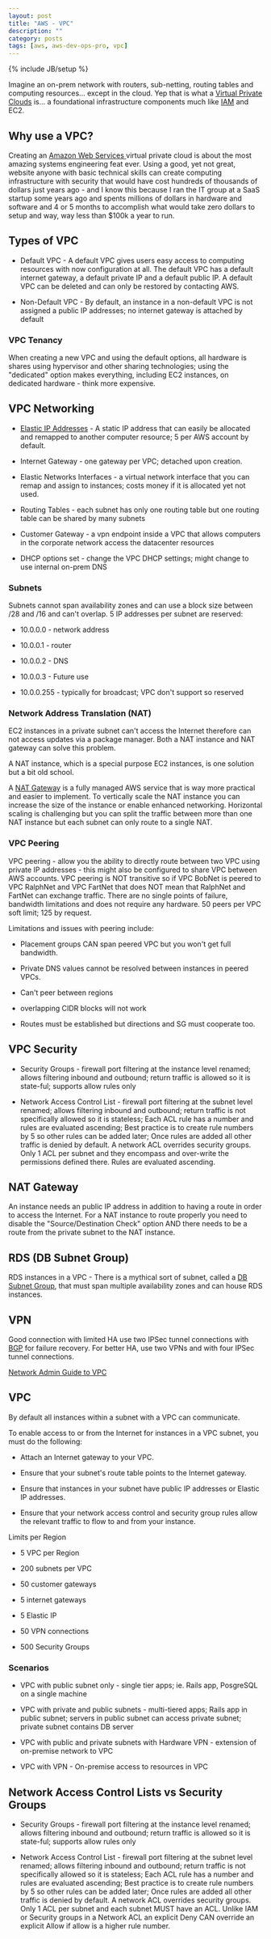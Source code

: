 ```yaml
---
layout: post
title: "AWS - VPC"
description: ""
category: posts
tags: [aws, aws-dev-ops-pro, vpc]
---
```

{% include JB/setup %}

Imagine an on-prem network with routers, sub-netting, routing tables and computing resources... except in the cloud. Yep that is what a [Virtual Private Clouds](https://aws.amazon.com/vpc/) is... a foundational infrastructure components much like [IAM](https://aws.amazon.com/iam/) and EC2.

## Why use a VPC?

Creating an [Amazon Web Services ](https://aws.amazon.com/) virtual private cloud is about the most amazing systems engineering feat ever. Using a good, yet not great, website anyone with basic technical skills can create computing infrastructure with security that would have cost hundreds of thousands of dollars just years ago - and I know this because I ran the IT group at a SaaS startup some years ago and spents millions of dollars in hardware and software and 4 or 5 months to accomplish what would take zero dollars to setup and way, way less than $100k a year to run.

## Types of VPC

* Default VPC - A default VPC gives users easy access to computing resources with now configuration at all. The default VPC has a default internet gateway, a default private IP and a default public IP. A default VPC can be deleted and can only be restored by contacting AWS.

* Non-Default VPC - By default, an instance in a non-default VPC is not assigned a public IP addresses; no internet gateway is attached by default

### VPC Tenancy

When creating a new VPC and using the default options, all hardware is shares using hypervisor and other sharing technologies; using the "dedicated" option makes everything, including EC2 instances, on dedicated hardware - think more expensive.

## VPC Networking

* [Elastic IP Addresses](http://docs.aws.amazon.com/AWSEC2/latest/UserGuide/elastic-ip-addresses-eip.html) - A static IP address that can easily be allocated and remapped to another computer resource; 5 per AWS account by default.

* Internet Gateway - one gateway per VPC; detached upon creation.

* Elastic Networks Interfaces - a virtual network interface that you can remap and assign to instances; costs money if it is allocated yet not used.

* Routing Tables - each subnet has only one routing table but one routing table can be shared by many subnets

* Customer Gateway - a vpn endpoint inside a VPC that allows computers in the corporate network access the datacenter resources 

* DHCP options set - change the VPC DHCP settings; might change to use internal on-prem DNS

### Subnets

Subnets cannot span availability zones and can use a block size between /28 and /16 and can't overlap. 5 IP addresses per subnet are reserved:

- 10.0.0.0 - network address 

- 10.0.0.1 - router

- 10.0.0.2 - DNS

- 10.0.0.3 - Future use

- 10.0.0.255 - typically for broadcast; VPC don't support so reserved

### Network Address Translation (NAT) 

EC2 instances in a private subnet can't access the Internet therefore can not access updates via a package manager. Both a NAT instance and NAT gateway can solve this problem. 

A NAT instance, which is a special purpose EC2 instances, is one solution but a bit old school. 

A [NAT Gateway](http://docs.aws.amazon.com/AmazonVPC/latest/UserGuide/vpc-nat-gateway.html) is a fully managed AWS service that is way more practical and easier to implement. To vertically scale the NAT instance you can increase the size of the instance or enable enhanced networking. Horizontal scaling is challenging but you can split the traffic between more than one NAT instance but each subnet can only route to a single NAT.

### VPC Peering

VPC peering - allow you the ability to directly route between two VPC using private IP addresses - this might also be configured to share VPC between AWS accounts. VPC peering is NOT transitive so if VPC BobNet is peered to VPC RalphNet and VPC FartNet that does NOT mean that RalphNet and FartNet can exchange traffic. There are no single points of failure, bandwidth limitations and does not require any hardware. 50 peers per VPC soft limit; 125 by request. 

Limitations and issues with peering include: 

- Placement groups CAN span peered VPC but you won't get full bandwidth.

- Private DNS values cannot be resolved between instances in peered VPCs.

- Can't peer between regions

- overlapping CIDR blocks will not work

- Routes must be established but directions and SG must cooperate too.

## VPC Security

* Security Groups - firewall port filtering at the instance level renamed; allows filtering inbound and outbound; return traffic is allowed so it is state-ful; supports allow rules only

* Network Access Control List - firewall port filtering at the subnet level renamed; allows filtering inbound and outbound; return traffic is not specifically allowed so it is stateless; Each ACL rule has a number and rules are evaluated ascending; Best practice is to create rule numbers by 5 so other rules can be added later; Once rules are added all other traffic is denied by default. A network ACL overrides security groups. Only 1 ACL per subnet and they encompass and over-write the permissions defined there. Rules are evaluated ascending.

## NAT Gateway

An instance needs an public IP address in addition to having a route in order to access the Internet. For a NAT instance to route properly you need to disable the "Source/Destination Check" option AND there needs to be a route from the private subnet to the NAT instance.

## RDS (DB Subnet Group)

RDS instances in a VPC - There is a mythical sort of subnet, called a [DB Subnet Group](http://docs.aws.amazon.com/AmazonRDS/latest/UserGuide/USER_VPC.WorkingWithRDSInstanceinaVPC.html), that must span multiple availability zones and can house RDS instances.  

## VPN

Good connection with limited HA use two IPSec tunnel connections with [BGP](https://en.wikipedia.org/wiki/Border_Gateway_Protocol#Requirements_of_a_router_for_use_of_BGP_for_Internet_and_backbone-of-backbones_purposes) for failure recovery. For better HA, use two VPNs and with four IPSec tunnel connections.

[Network Admin Guide to VPC](http://docs.aws.amazon.com/AmazonVPC/latest/NetworkAdminGuide/Introduction.html)

## VPC

By default all instances within a subnet with a VPC can communicate.

To enable access to or from the Internet for instances in a VPC subnet, you must do the following:

*  Attach an Internet gateway to your VPC.

* Ensure that your subnet's route table points to the Internet gateway.

* Ensure that instances in your subnet have public IP addresses or Elastic IP addresses.

* Ensure that your network access control and security group rules allow the relevant traffic to flow to and from your instance.

Limits per Region

- 5 VPC per Region 

- 200 subnets per VPC

- 50 customer gateways

- 5 internet gateways

- 5 Elastic IP 

- 50 VPN connections

- 500 Security Groups

### Scenarios

* VPC with public subnet only - single tier apps; ie. Rails app, PosgreSQL on a single machine

* VPC with private and public subnets - multi-tiered apps; Rails app in public subnet; servers in public subnet can access private subnet; private subnet contains DB server

* VPC with public and private subnets with Hardware VPN - extension of on-premise network to VPC

* VPC with VPN - On-premise access to resources in VPC

## Network Access Control Lists vs Security Groups

* Security Groups - firewall port filtering at the instance level renamed; allows filtering inbound and outbound; return traffic is allowed so it is state-ful; supports allow rules only

* Network Access Control List - firewall port filtering at the subnet level renamed; allows filtering inbound and outbound; return traffic is not specifically allowed so it is stateless; Each ACL rule has a number and rules are evaluated ascending; Best practice is to create rule numbers by 5 so other rules can be added later; Once rules are added all other traffic is denied by default. A network ACL overrides security groups. Only 1 ACL per subnet and each subnet MUST have an ACL. Unlike IAM or Security groups in a Network ACL an explicit Deny CAN override an explicit Allow if allow is a higher rule number.


